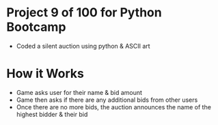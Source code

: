 # Project 9 of 100 for Python Bootcamp
- Coded a silent auction using python & ASCII art

# How it Works
- Game asks user for their name & bid amount
- Game then asks if there are any additional bids from other users
- Once there are no more bids, the auction announces the name of the highest bidder & their bid
